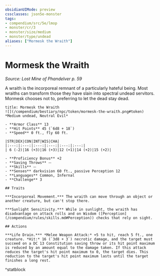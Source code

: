 ```yaml
---
obsidianUIMode: preview
cssclasses: json5e-monster
tags:
- compendium/src/5e/lmop
- monster/cr/3
- monster/size/medium
- monster/type/undead
aliases: ["Mormesk the Wraith"]
---
```

# Mormesk the Wraith
*Source: Lost Mine of Phandelver p. 59*  

A wraith is the incorporeal remnant of a particularly hateful being. Most wraiths can transform those they have slain into spectral undead servitors. Mormesk chooses not to, preferring to let the dead stay dead.

```ad-statblock
title: Mormesk the Wraith
![](/compendium/bestiary/npc/token/mormesk-the-wraith.png#token)
*Medium undead, Neutral Evil*

- **Armor Class** 13 
- **Hit Points** 45 (`6d8 + 18`)
- **Speed** 0 ft., fly 60 ft.

|STR|DEX|CON|INT|WIS|CHA|
|:---:|:---:|:---:|:---:|:---:|:---:|
| 6 (-2)|16 (+3)|16 (+3)|12 (+1)|14 (+2)|15 (+2)|

- **Proficiency Bonus** +2
- **Saving Throws** ⏤
- **Skills** ⏤
- **Senses** darkvision 60 ft., passive Perception 12
- **Languages** Common, Infernal
- **Challenge** 3

## Traits

***Incorporeal Movement.*** The wraith can move through an object or another creature, but can't stop there.

***Sunlight Sensitivity.*** While in sunlight, the wraith has disadvantage on attack rolls and on Wisdom ([Perception](/compendium/rules/skills.md#Perception)) checks that rely on sight.

## Actions

***Life Drain.*** *Melee Weapon Attack:* +5 to hit, reach 5 ft., one creature. *Hit:* 16 (`3d8 + 3`) necrotic damage, and the target must succeed on a DC 13 Constitution saving throw or its hit point maximum is reduced by an amount equal to the damage taken. If this attack reduces the target's hit point maximum to 0, the target dies. This reduction to the target's hit point maximum lasts until the target finishes a long rest.
```
^statblock